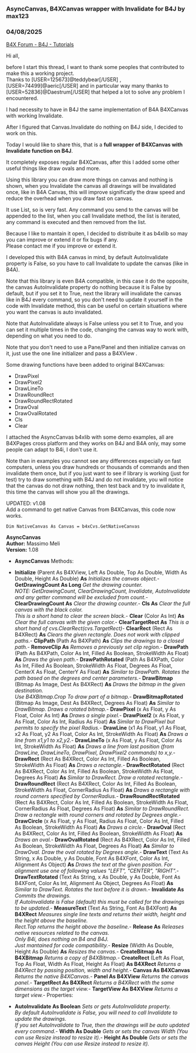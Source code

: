 ### AsyncCanvas, B4XCanvas wrapper with Invalidate for B4J by max123
### 04/08/2025
[B4X Forum - B4J - Tutorials](https://www.b4x.com/android/forum/threads/148736/)

Hi all,  
  
before I start this thread, I want to thank some peoples that contributed to make this a working project.  
Thanks to [USER=125673]@teddybear[/USER] , [USER=74499]@aeric[/USER] and in particular way many thanks to [USER=52836]@Daestrum[/USER] that helped a lot to solve any problem I encountered.  
  
I had necessity to have in B4J the same implementation of B4A B4XCanvas with working Invalidate.  
  
After I figured that Canvas.Invalidate do nothing on B4J side, I decided to work on this.  
  
Today I would like to share this, that is a **full wrapper of B4XCanvas with Invalidate function on B4J**.  
  
It completely exposes regular B4XCanvas, after this I added some other useful things like draw ovals and more.  
  
Using this library you can draw more things on canvas and nothing is shown, when you Invalidate the canvas all drawings will be invalidated once, like in B4A Canvas, this will improve significatly the draw speed and reduce the overhead when you draw fast on canvas.  
  
It use List, so is very fast. Any command you send to the canvas will be appended to the list, when you call Invalidate method, the list is iterated, any command is executed and then removed from the list.  
  
Because I like to mantain it open, I decided to distribuite it as b4xlib so may you can improve or extend it or fix bugs if any.  
Please contact me if you improve or extend it.  
  
I developed this with B4A canvas in mind, by default AutoInvalidate property is False, so you have to call Invalidate to update the canvas (like in B4A).  
  
Note that this library is even B4A compatible, in this case it do the opposite, the canvas AutoInvalidate property do nothing because it is False by default, but if you set it to True, next the library will invalidate the canvas like in B4J every command, so you don't need to update it yourself in the code with Invalidate method, this can be useful on certain situations where you want the canvas is auto invalidated.  
  
Note that AutoInvalidate always is False unless you set it to True, and you can set it multiple times in the code, changing the canvas way to work with, depending on what you need to do.  
  
Note that you don't need to use a Pane/Panel and then initialize canvas on it, just use the one line initializer and pass a B4XView .  
  
Some drawing functions have been added to original B4XCanvas:  
  
- DrawPixel  
- DrawPixel2  
- DrawLineTo  
- DrawRoundRect  
- DrawRoundRectRotated  
- DrawOval  
- DrawOvalRotated  
- Cls  
- Clear  
  
I attached the AsyncCanvas b4xlib with some demo examples, all are B4XPages cross platform and they works on B4J and B4A only, may some people can adapt to B4i, I don't use it.  
  
Note than in examples you cannot see any differences expecially on fast computers, unless you draw hundreds or thousands of commands and then invalidate them once, but if you just want to see if library is working (just for test) try to draw something with B4J and do not invalidate, you will notice that the canvas do not draw nothing, then test back and try to invalidate it, this time the canvas will show you all the drawings.  
  
UPDATED: v1.08  
Add a command to get native Canvas from B4XCanvas, this code now works.  

```B4X
Dim NativeCanvas As Canvas = b4xCvs.GetNativeCanvas
```

  
  
**AsyncCanvas  
Author:** Massimo Meli  
**Version:** 1.08  

- **AsyncCanvas**
Methods:

- **Initialize** (Parent As B4XView, Left As Double, Top As Double, Width As Double, Height As Double) **As**
*Initializes the canvas object.*- **GetDrawingCount As Long**
*Get the drawing counter.  
 NOTE: GetDrawingCount, ClearDrawingCount, Invalidate, AutoInvalidate and any getter command will be excluded from count.*- **ClearDrawingCount As**
*Clear the drawing counter.*- **Cls As**
*Clear the full canvas with the black color.  
 This is a short hand to clear the screen black.*- **Clear** (Color As Int) **As**
*Clear the full canvas with the given color.*- **ClearTargetRect As**
*This is a short hand of cvs.ClearRect(cvs.TargetRect)*- **ClearRect** (Rect As B4XRect) **As**
*Clears the given rectangle. Does not work with clipped paths.*- **ClipPath** (Path As B4XPath) **As**
*Clips the drawings to a closed path.*- **RemoveClip As**
*Removes a previously set clip region.*- **DrawPath** (Path As B4XPath, Color As Int, Filled As Boolean, StrokeWidth As Float) **As**
*Draws the given path.*- **DrawPathRotated** (Path As B4XPath, Color As Int, Filled As Boolean, StrokeWidth As Float, Degrees As Float, CenterX As Float, CenterY As Float) **As**
*Similar to DrawPath. Rotates the path based on the degrees and center parameters.*- **DrawBitmap** (Bitmap As Image, Dest As B4XRect) **As**
*Draws the bitmap in the given destination.  
 Use B4XBitmap.Crop To draw part of a bitmap.*- **DrawBitmapRotated** (Bitmap As Image, Dest As B4XRect, Degrees As Float) **As**
*Similar to DrawBitmap. Draws a rotated bitmap.*- **DrawPixel** (x As Float, y As Float, Color As Int) **As**
*Draws a single pixel.*- **DrawPixel2** (x As Float, y As Float, Color As Int, Radius As Float) **As**
*Similar to DrawPixel but permits to specify the pixel Radius.*- **DrawLine** (x1 As Float, y1 As Float, x2 As Float, y2 As Float, Color As Int, StrokeWidth As Float) **As**
*Draws a line from x1,y1 to x2,y2.*- **DrawLineTo** (x As Float, y As Float, Color As Int, StrokeWidth As Float) **As**
*Draws a line from last position (from DrawLine, DrawLineTo, DrawPixel, DrawPixel2 commands) to x,y.*- **DrawRect** (Rect As B4XRect, Color As Int, Filled As Boolean, StrokeWidth As Float) **As**
*Draws a rectangle.*- **DrawRectRotated** (Rect As B4XRect, Color As Int, Filled As Boolean, StrokeWidth As Float, Degrees As Float) **As**
*Similar to DrawRect. Draw a rotated rectangle.*- **DrawRoundRect** (Rect As B4XRect, Color As Int, Filled As Boolean, StrokeWidth As Float, CornerRadius As Float) **As**
*Draws a rectangle with round corners specified by CornerRadius.*- **DrawRoundRectRotated** (Rect As B4XRect, Color As Int, Filled As Boolean, StrokeWidth As Float, CornerRadius As Float, Degrees As Float) **As**
*Similar to DrawRoundRect. Draw a rectangle with round corners and rotated by Degrees angle.*- **DrawCircle** (x As Float, y As Float, Radius As Float, Color As Int, Filled As Boolean, StrokeWidth As Float) **As**
*Draws a circle.*- **DrawOval** (Rect As B4XRect, Color As Int, Filled As Boolean, StrokeWidth As Float) **As**
*Draws an oval.*- **DrawOvalRotated** (Rect As B4XRect, Color As Int, Filled As Boolean, StrokeWidth As Float, Degrees As Float) **As**
*Similar to DrawOval. Draw the oval rotated by Degrees angle.*- **DrawText** (Text As String, x As Double, y As Double, Font As B4XFont, Color As Int, Alignment As Object) **As**
*Draws the text at the given position. For alignment use one of following values "LEFT", "CENTER", "RIGHT".*- **DrawTextRotated** (Text As String, x As Double, y As Double, Font As B4XFont, Color As Int, Alignment As Object, Degrees As Float) **As**
*Similar to DrawText. Rotates the text before it is drawn.*- **Invalidate As**
*Commits the drawings.  
 If AutoInvalidate is False (default) this must be called for the drawings to be updated.*- **MeasureText** (Text As String, Font As B4XFont) **As B4XRect**
*Measures single line texts and returns their width, height and the height above the baseline.  
 Rect.Top returns the height above the baseline.*- **Release As**
*Releases native resources related to the canvas.   
 Only B4i, does nothing on B4 and B4J.  
 Just mantained for code compatibility.*- **Resize** (Width As Double, Height As Double) **As**
*Resizes the canvas.*- **CreateBitmap As B4XBitmap**
*Returns a copy of B4XBitmap.*- **CreateRect** (Left As Float, Top As Float, Width As Float, Height As Float) **As B4XRect**
*Returns a B4XRect by passing position, width and height.*- **Canvas As B4XCanvas**
*Returns the native B4XCanvas.*- **Panel As B4XView**
*Returns the canvas panel.*- **TargetRect As B4XRect**
*Returns a B4XRect with the same dimensions as the target view.*- **TargetView As B4XView**
*Returns a target view.*- Properties:
- **AutoInvalidate As Boolean**
*Sets or gets AutoInvalidate property.  
 By default AutoInvalidate is False, you will need to call Invalidate to update the drawings.  
 If you set AutoInvalidate to True, then the drawings will be auto updated every command.*- **Width As Double**
*Gets or sets the canvas Width (You can use Resize instead to resize it).*- **Height As Double**
*Gets or sets the canvas Height (You can use Resize instead to resize it).*